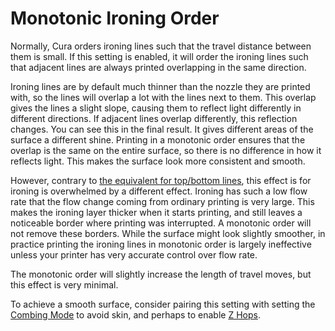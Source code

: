 Monotonic Ironing Order
====
Normally, Cura orders ironing lines such that the travel distance between them is small. If this setting is enabled, it will order the ironing lines such that adjacent lines are always printed overlapping in the same direction.

Ironing lines are by default much thinner than the nozzle they are printed with, so the lines will overlap a lot with the lines next to them. This overlap gives the lines a slight slope, causing them to reflect light differently in different directions. If adjacent lines overlap differently, this reflection changes. You can see this in the final result. It gives different areas of the surface a different shine. Printing in a monotonic order ensures that the overlap is the same on the entire surface, so there is no difference in how it reflects light. This makes the surface look more consistent and smooth.

However, contrary to [the equivalent for top/bottom lines](skin_monotonic.md), this effect is for ironing is overwhelmed by a different effect. Ironing has such a low flow rate that the flow change coming from ordinary printing is very large. This makes the ironing layer thicker when it starts printing, and still leaves a noticeable border where printing was interrupted. A monotonic order will not remove these borders. While the surface might look slightly smoother, in practice printing the ironing lines in monotonic order is largely ineffective unless your printer has very accurate control over flow rate.

The monotonic order will slightly increase the length of travel moves, but this effect is very minimal.

To achieve a smooth surface, consider pairing this setting with setting the [Combing Mode](travel/retraction_combing.md) to avoid skin, and perhaps to enable [Z Hops](travel/retraction_hop.md).